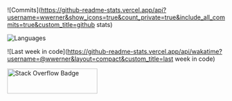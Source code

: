 ![Commits](https://github-readme-stats.vercel.app/api?username=wwerner&show_icons=true&count_private=true&include_all_commits=true&custom_title=github stats)

![Languages](https://github-readme-stats.vercel.app/api/top-langs/?username=wwerner&hide=shell&langs_count=10&layout=compact&custom_title=languages)

![Last week in code](https://github-readme-stats.vercel.app/api/wakatime?username=@wwerner&layout=compact&custom_title=last week in code)

<a href="https://stackexchange.com/users/65901"><img src="https://stackexchange.com/users/flair/65901.png?theme=clean" width="208" height="58" alt="Stack Overflow Badge" title="wwerner on stack overflow"></a>
